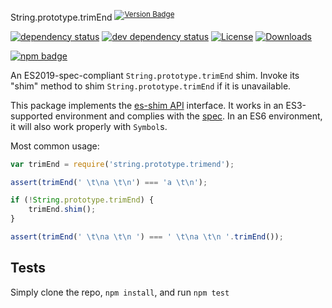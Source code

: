 String.prototype.trimEnd <sup>[![Version Badge][npm-version-svg]][package-url]</sup>

[![dependency status][deps-svg]][deps-url]
[![dev dependency status][dev-deps-svg]][dev-deps-url]
[![License][license-image]][license-url]
[![Downloads][downloads-image]][downloads-url]

[![npm badge][npm-badge-png]][package-url]

An ES2019-spec-compliant `String.prototype.trimEnd` shim. Invoke its "shim" method to shim `String.prototype.trimEnd` if it is unavailable.

This package implements the [es-shim API](https://github.com/es-shims/api) interface. It works in an ES3-supported environment and complies with the [spec](https://www.ecma-international.org/ecma-262/6.0/#sec-object.assign). In an ES6 environment, it will also work properly with `Symbol`s.

Most common usage:
```js
var trimEnd = require('string.prototype.trimend');

assert(trimEnd(' \t\na \t\n') === 'a \t\n');

if (!String.prototype.trimEnd) {
	trimEnd.shim();
}

assert(trimEnd(' \t\na \t\n ') === ' \t\na \t\n '.trimEnd());
```

## Tests
Simply clone the repo, `npm install`, and run `npm test`

[package-url]: https://npmjs.com/package/string.prototype.trimend
[npm-version-svg]: https://vb.teelaun.ch/es-shims/String.prototype.trimEnd.svg
[deps-svg]: https://david-dm.org/es-shims/String.prototype.trimEnd.svg
[deps-url]: https://david-dm.org/es-shims/String.prototype.trimEnd
[dev-deps-svg]: https://david-dm.org/es-shims/String.prototype.trimEnd/dev-status.svg
[dev-deps-url]: https://david-dm.org/es-shims/String.prototype.trimEnd#info=devDependencies
[npm-badge-png]: https://nodei.co/npm/string.prototype.trimend.png?downloads=true&stars=true
[license-image]: https://img.shields.io/npm/l/string.prototype.trimend.svg
[license-url]: LICENSE
[downloads-image]: https://img.shields.io/npm/dm/string.prototype.trimend.svg
[downloads-url]: https://npm-stat.com/charts.html?package=string.prototype.trimend
